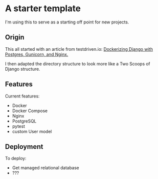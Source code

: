 # A starter template

I'm using this to serve as a starting off point for new projects.

## Origin

This all started with an article from testdriven.io: [Dockerizing Django with Postgres, Gunicorn, and Nginx.](https://testdriven.io/blog/dockerizing-django-with-postgres-gunicorn-and-nginx/)

I then adapted the directory structure to look more like a Two Scoops of Django structure.

## Features

Current features:
  - Docker
  - Docker Compose
  - Nginx
  - PostgreSQL
  - pytest
  - custom User model


## Deployment

To deploy:
  - Get managed relational database
  - ???